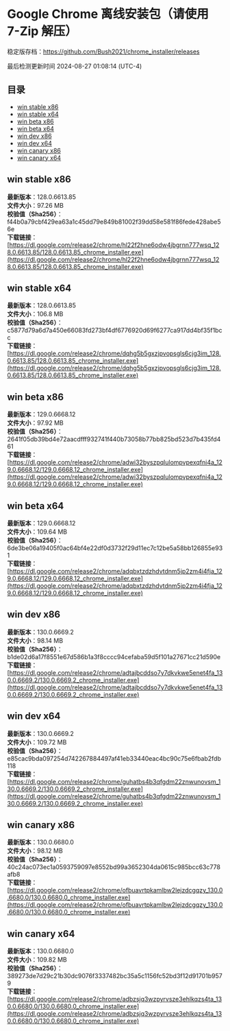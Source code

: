 # Google Chrome 离线安装包（请使用 7-Zip 解压）
稳定版存档：<https://github.com/Bush2021/chrome_installer/releases>

最后检测更新时间
2024-08-27 01:08:14 (UTC-4)


## 目录
* [win stable x86](https://github.com/Bush2021/chrome_installer?tab=readme-ov-file#win-stable-x86)
* [win stable x64](https://github.com/Bush2021/chrome_installer?tab=readme-ov-file#win-stable-x64)
* [win beta x86](https://github.com/Bush2021/chrome_installer?tab=readme-ov-file#win-beta-x86)
* [win beta x64](https://github.com/Bush2021/chrome_installer?tab=readme-ov-file#win-beta-x64)
* [win dev x86](https://github.com/Bush2021/chrome_installer?tab=readme-ov-file#win-dev-x86)
* [win dev x64](https://github.com/Bush2021/chrome_installer?tab=readme-ov-file#win-dev-x64)
* [win canary x86](https://github.com/Bush2021/chrome_installer?tab=readme-ov-file#win-canary-x86)
* [win canary x64](https://github.com/Bush2021/chrome_installer?tab=readme-ov-file#win-canary-x64)

## win stable x86
**最新版本**：128.0.6613.85  
**文件大小**：97.26 MB  
**校验值（Sha256）**：f44b0a79cbf429ea63a1c45dd79e849b81002f39dd58e581f86fede428abe56e  
**下载链接**：[https://dl.google.com/release2/chrome/hl22f2hne6odw4jbgrnn777wsq_128.0.6613.85/128.0.6613.85_chrome_installer.exe](https://dl.google.com/release2/chrome/hl22f2hne6odw4jbgrnn777wsq_128.0.6613.85/128.0.6613.85_chrome_installer.exe)  

## win stable x64
**最新版本**：128.0.6613.85  
**文件大小**：106.8 MB  
**校验值（Sha256）**：c5877d79a6d7a450e66083fd273bf4df6776920d69f6277ca917dd4bf35f1bcc  
**下载链接**：[https://dl.google.com/release2/chrome/dqhg5b5gxzjpvopsgls6cjg3im_128.0.6613.85/128.0.6613.85_chrome_installer.exe](https://dl.google.com/release2/chrome/dqhg5b5gxzjpvopsgls6cjg3im_128.0.6613.85/128.0.6613.85_chrome_installer.exe)  

## win beta x86
**最新版本**：129.0.6668.12  
**文件大小**：97.92 MB  
**校验值（Sha256）**：2641f05db39bd4e72aacdfff932741f440b73058b77bb825bd523d7b435fd461  
**下载链接**：[https://dl.google.com/release2/chrome/adwi32byszpqlulompvpexqfni4a_129.0.6668.12/129.0.6668.12_chrome_installer.exe](https://dl.google.com/release2/chrome/adwi32byszpqlulompvpexqfni4a_129.0.6668.12/129.0.6668.12_chrome_installer.exe)  

## win beta x64
**最新版本**：129.0.6668.12  
**文件大小**：109.64 MB  
**校验值（Sha256）**：6de3be06a19405f0ac64bf4e22df0d3732f29d11ec7c12be5a58bb126855e931  
**下载链接**：[https://dl.google.com/release2/chrome/adqbxtzdzhdvtdnm5jp2zm4i4fja_129.0.6668.12/129.0.6668.12_chrome_installer.exe](https://dl.google.com/release2/chrome/adqbxtzdzhdvtdnm5jp2zm4i4fja_129.0.6668.12/129.0.6668.12_chrome_installer.exe)  

## win dev x86
**最新版本**：130.0.6669.2  
**文件大小**：98.14 MB  
**校验值（Sha256）**：b1de02d6a17f8551e67d586b1a3f8cccc94cefaba59d5f101a27671cc21d590e  
**下载链接**：[https://dl.google.com/release2/chrome/adtajbcddso7y7dkvkwe5enet4fa_130.0.6669.2/130.0.6669.2_chrome_installer.exe](https://dl.google.com/release2/chrome/adtajbcddso7y7dkvkwe5enet4fa_130.0.6669.2/130.0.6669.2_chrome_installer.exe)  

## win dev x64
**最新版本**：130.0.6669.2  
**文件大小**：109.72 MB  
**校验值（Sha256）**：e85cac9bda097254d742267884497af41eb33440eac4bc90c75e6fbab2fdb118  
**下载链接**：[https://dl.google.com/release2/chrome/guhatbs4b3qfgdm22znwunovsm_130.0.6669.2/130.0.6669.2_chrome_installer.exe](https://dl.google.com/release2/chrome/guhatbs4b3qfgdm22znwunovsm_130.0.6669.2/130.0.6669.2_chrome_installer.exe)  

## win canary x86
**最新版本**：130.0.6680.0  
**文件大小**：98.12 MB  
**校验值（Sha256）**：40c24ac073ec1a0593759097e8552bd99a3652304da0615c985bcc63c778afb8  
**下载链接**：[https://dl.google.com/release2/chrome/ofbuavrtpkamlbw2lejzdcgqzy_130.0.6680.0/130.0.6680.0_chrome_installer.exe](https://dl.google.com/release2/chrome/ofbuavrtpkamlbw2lejzdcgqzy_130.0.6680.0/130.0.6680.0_chrome_installer.exe)  

## win canary x64
**最新版本**：130.0.6680.0  
**文件大小**：109.82 MB  
**校验值（Sha256）**：389273de7d29c21b30dc9076f3337482bc35a5c1156fc52bd3f12d91701b9579  
**下载链接**：[https://dl.google.com/release2/chrome/adbzsjq3wzpyrvsze3ehlkqzs4ta_130.0.6680.0/130.0.6680.0_chrome_installer.exe](https://dl.google.com/release2/chrome/adbzsjq3wzpyrvsze3ehlkqzs4ta_130.0.6680.0/130.0.6680.0_chrome_installer.exe)  

